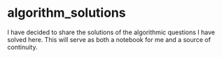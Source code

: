 # algorithm_solutions
I have decided to share the solutions of the algorithmic questions I have solved here. This will serve as both a notebook for me and a source of continuity.
